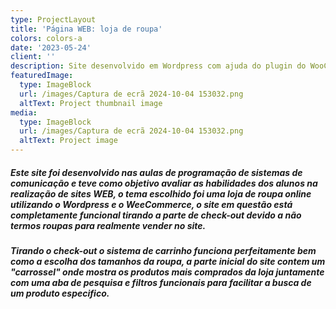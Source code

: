 ```yaml
---
type: ProjectLayout
title: 'Página WEB: loja de roupa'
colors: colors-a
date: '2023-05-24'
client: ''
description: Site desenvolvido em Wordpress com ajuda do plugin do WooCommerce.
featuredImage:
  type: ImageBlock
  url: /images/Captura de ecrã 2024-10-04 153032.png
  altText: Project thumbnail image
media:
  type: ImageBlock
  url: /images/Captura de ecrã 2024-10-04 153032.png
  altText: Project image
---
```

##### Este site foi desenvolvido nas aulas de programação de sistemas de comunicação e teve como objetivo avaliar as habilidades dos alunos na realização de sites WEB, o tema escolhido foi uma loja de roupa online utilizando o Wordpress e o WeeCommerce, o site em questão está completamente funcional tirando a parte de check-out devido a não termos roupas para realmente vender no site.

##### Tirando o check-out o sistema de carrinho funciona perfeitamente bem como a escolha dos tamanhos da roupa, a parte inicial do site contem um "carrossel" onde mostra os produtos mais comprados da loja juntamente com uma aba de pesquisa e filtros funcionais para facilitar a busca de um produto especifico.

